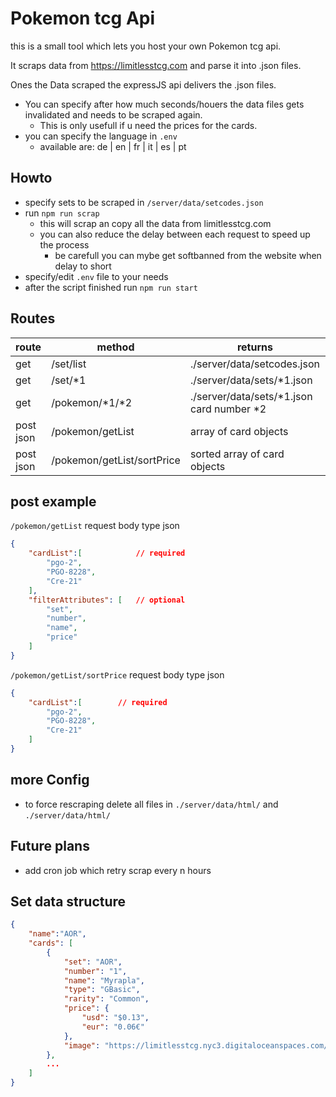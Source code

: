 # Pokemon tcg Api

this is a small tool which lets you host your own Pokemon tcg api.

It scraps data from https://limitlesstcg.com and parse it into .json files.

Ones the Data scraped the expressJS api delivers the .json files.

- You can specify after how much seconds/houers the data files gets invalidated and needs to be scraped again. 
    - This is only usefull if u need the prices for the cards.
- you can specify the language in ``.env``
    - available are:  de | en | fr | it | es | pt

## Howto
- specify sets to be scraped in ``/server/data/setcodes.json``
- run `npm run scrap`
    - this will scrap an copy all the data from limitlesstcg.com
    - you can also reduce the delay between each request to speed up the process
        - be carefull you can mybe get softbanned from the website when delay to short
- specify/edit ``.env`` file to your needs
- after the script finished run `npm run start`


##  Routes

| route  | method  |  returns | example |
|---|---|---|---|
| get | /set/list  |  ./server/data/setcodes.json | /set/list |
| get | /set/*1  |  ./server/data/sets/*1.json | /set/pgo |
| get | /pokemon/*1/*2  |  ./server/data/sets/*1.json card number *2 | /pokemon/pgo/2 |
| post json | /pokemon/getList  |  array of card objects | /pokemon/getList |
| post json | /pokemon/getList/sortPrice  |  sorted array of card objects | /pokemon/getList/sortPrice |


## post example
``/pokemon/getList``
request body type json
```json
{
	"cardList":[            // required
		"pgo-2",
		"PGO-8228",
		"Cre-21"
	],
	"filterAttributes": [   // optional
		"set",
		"number",
		"name",
		"price"
	]
}
```
``/pokemon/getList/sortPrice``
request body type json
```json
{
	"cardList":[        // required
		"pgo-2",
		"PGO-8228",
		"Cre-21"
	]
}
```

## more Config
- to force rescraping delete all files in ``./server/data/html/`` and ``./server/data/html/``


## Future plans
- add cron job which retry scrap every n hours

## Set data structure

```json
{
    "name":"AOR",
    "cards": [
        {
            "set": "AOR",
            "number": "1",
            "name": "Myrapla",
            "type": "GBasic",
            "rarity": "Common",
            "price": {
                "usd": "$0.13",
                "eur": "0.06€"
            },
            "image": "https://limitlesstcg.nyc3.digitaloceanspaces.com/tpci/AOR/AOR_001_R_DE_XS.png"
        },
        ...
    ]
}
```